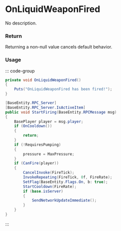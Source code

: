 # OnLiquidWeaponFired
<Badge type="info" text="Weapon"/><Badge type="danger" text="Carbon Compatible"/><Badge type="warning" text="Oxide Compatible"/>
No description.
### Return
Returning a non-null value cancels default behavior.

### Usage
::: code-group
```csharp [Example]
private void OnLiquidWeaponFired()
{
	Puts("OnLiquidWeaponFired has been fired!");
}
```
```csharp [Source — Assembly-CSharp @ LiquidWeapon]
[BaseEntity.RPC_Server]
[BaseEntity.RPC_Server.IsActiveItem]
public void StartFiring(BaseEntity.RPCMessage msg)
{
	BasePlayer player = msg.player;
	if (OnCooldown())
	{
		return;
	}
	if (!RequiresPumping)
	{
		pressure = MaxPressure;
	}
	if (CanFire(player))
	{
		CancelInvoke(FireTick);
		InvokeRepeating(FireTick, 0f, FireRate);
		SetFlag(BaseEntity.Flags.On, b: true);
		StartCooldown(FireRate);
		if (base.isServer)
		{
			SendNetworkUpdateImmediate();
		}
	}
}

```
:::
